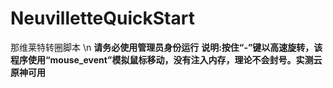 # NeuvilletteQuickStart
那维莱特转圈脚本 \n
**请务必使用管理员身份运行**
**说明:按住“-”键以高速旋转，该程序使用“mouse_event”模拟鼠标移动，没有注入内存，理论不会封号。实测云原神可用**
